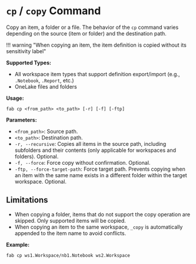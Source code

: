 # `cp` / `copy` Command

Copy an item, a folder or a file.
The behavior of the `cp` command varies depending on the source (item or folder) and the destination path.

!!! warning "When copying an item, the item definition is copied without its sensitivity label"

**Supported Types:**

- All workspace item types that support definition export/import (e.g., `.Notebook`, `.Report`, etc.)
- OneLake files and folders

**Usage:**

```
fab cp <from_path> <to_path> [-r] [-f] [-ftp]
```

**Parameters:**

- `<from_path>`: Source path.
- `<to_path>`: Destination path.
- `-r, --recursive`: Copies all items in the source path, including subfolders and their contents (only applicable for workspaces and folders). Optional.
- `-f, --force`: Force copy without confirmation. Optional.
- `-ftp, --force-target-path`: Force target path. Prevents copying when an item with the same name exists in a different folder within the target workspace. Optional.


## Limitations

- When copying a folder, items that do not support the copy operation are skipped. Only supported items will be copied.
- When copying an item to the same workspace, `_copy` is automatically appended to the item name to avoid conflicts.

**Example:**

```
fab cp ws1.Workspace/nb1.Notebook ws2.Workspace
```
